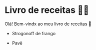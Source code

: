 # Livro de receitas :woman_cook:

Olá! Bem-vindx ao meu livro de receitas :wave:

- Strogonoff de frango

- Pavê

  
